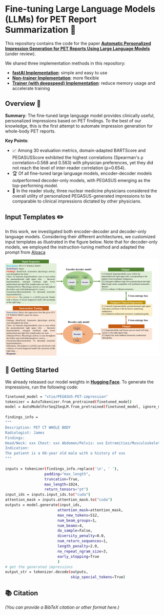 # Fine-tuning Large Language Models (LLMs) for PET Report Summarization :bookmark_tabs:

This repository contains the code for the paper [**Automatic Personalized Impression Generation for PET Reports Using Large Language Models**](#link-to-paper) (under review). 

We shared three implementation methods in this repository: 
- [**fastAI Implementation**](https://github.com/xtie97/PET-Report-Summarization/tree/main/fastAI): simple and easy to use
- [**Non-trainer Implementation**](https://github.com/xtie97/PET-Report-Summarization/tree/main/nontrainer): more flexible
- [**Trainer (with deepspeed) Implementation**](https://github.com/xtie97/PET-Report-Summarization/tree/main/deepspeed): reduce memory usage and accelerate training

## Overview :mag_right:
**Summary**: 
The fine-tuned large language model provides clinically useful, personalized impressions based on PET findings. To the best of our knowledge, this is the first attempt to automate impression generation for whole-body PET reports. 

**Key Points**:
- :chart_with_upwards_trend: Among 30 evaluation metrics, domain-adapted BARTScore and PEGASUSScore exhibited the highest correlations (Spearman's ρ correlation=0.568 and 0.563) with physician preferences, yet they did not reach the level of inter-reader correlation (ρ=0.654).
- :trophy: Of all fine-tuned large language models, encoder-decoder models outperformed decoder-only models, with PEGASUS emerging as the top-performing model.
- :medal_sports: In the reader study, three nuclear medicine physicians considered the overall utility of personalized PEGASUS-generated impressions to be comparable to clinical impressions dictated by other physicians.

## Input Templates :pencil2:
In this work, we investigated both encoder-decoder and decoder-only language models. Considering their different architectures, we customized input templates as illustrated in the figure below. Note that for decoder-only models, we employed the instruction-tuning method and adapted the prompt from [Alpaca](https://github.com/tatsu-lab/stanford_alpaca)
<p align="center">
    <img src="input_template.png" width="800" alt="input">
</p>

## 🚀 Getting Started

We already released our model weights in [**Hugging Face**](https://huggingface.co/xtie/PEGASUS-PET-impression). To generate the impressions, run the following code:

```bash
finetuned_model = "xtie/PEGASUS-PET-impression"
tokenizer = AutoTokenizer.from_pretrained(finetuned_model) 
model = AutoModelForSeq2SeqLM.from_pretrained(finetuned_model, ignore_mismatched_sizes=True).eval()

findings_info =
"""
Description: PET CT WHOLE BODY
Radiologist: James
Findings:
Head/Neck: xxx Chest: xxx Abdomen/Pelvis: xxx Extremities/Musculoskeletal: xxx
Indication:
The patient is a 60-year old male with a history of xxx
"""

inputs = tokenizer(findings_info.replace('\n', ' '),
                  padding="max_length",
                  truncation=True,
                  max_length=1024,
                  return_tensors="pt")
input_ids = inputs.input_ids.to("cuda")
attention_mask = inputs.attention_mask.to("cuda")
outputs = model.generate(input_ids,
                        attention_mask=attention_mask,
                        max_new_tokens=512, 
                        num_beam_groups=1,
                        num_beams=4, 
                        do_sample=False,
                        diversity_penalty=0.0,
                        num_return_sequences=1, 
                        length_penalty=2.0,
                        no_repeat_ngram_size=3,
                        early_stopping=True
                        )
# get the generated impressions
output_str = tokenizer.decode(outputs,
                              skip_special_tokens=True)

```

## 📚 Citation


_(You can provide a BibTeX citation or other format here.)_


